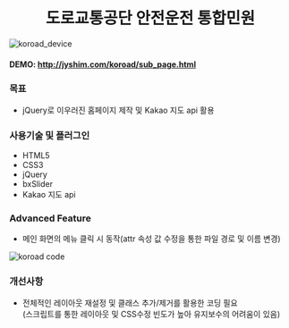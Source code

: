 <h1 align=center>도로교통공단 안전운전 통합민원</h1>

![koroad_device](https://user-images.githubusercontent.com/109962999/184849994-31bda56b-15ba-474e-9870-73be79ff94a2.png)

#### DEMO: http://jyshim.com/koroad/sub_page.html

### 목표
* jQuery로 이우러진 홈페이지 제작 및 Kakao 지도 api 활용

### 사용기술 및 플러그인
* HTML5
* CSS3
* jQuery
* bxSlider
* Kakao 지도 api

### Advanced Feature
* 메인 화면의 메뉴 클릭 시 동작(attr 속성 값 수정을 통한 파일 경로 및 이름 변경)

![koroad code](https://user-images.githubusercontent.com/109962999/184851238-1eb2b783-8427-440e-ad23-caedf5188ce3.png)

### 개선사항
* 전체적인 레이아웃 재설정 및 클래스 추가/제거를 활용한 코딩 필요<br>
(스크립트를 통한 레이아웃 및 CSS수정 빈도가 높아 유지보수의 어려움이 있음)
